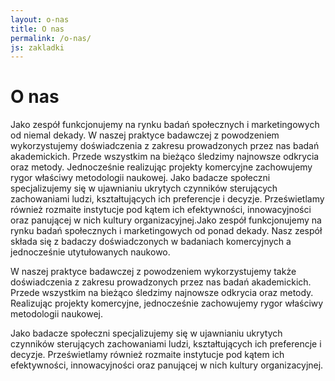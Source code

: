 ```yaml
---
layout: o-nas
title: O nas
permalink: /o-nas/
js: zakladki
---
```

# O nas

Jako zespół funkcjonujemy na rynku badań społecznych i marketingowych od niemal dekady. W naszej praktyce badawczej z powodzeniem wykorzystujemy doświadczenia z zakresu prowadzonych przez nas badań akademickich. Przede wszystkim na bieżąco śledzimy najnowsze odkrycia oraz metody. Jednocześnie realizując projekty komercyjne zachowujemy rygor właściwy metodologii naukowej. Jako badacze społeczni specjalizujemy się w ujawnianiu ukrytych czynników sterujących zachowaniami ludzi, kształtujących ich preferencje i decyzje. Prześwietlamy również rozmaite instytucje pod kątem ich efektywności, innowacyjności oraz panującej w nich kultury organizacyjnej.Jako zespół funkcjonujemy na rynku badań społecznych i marketingowych od ponad  dekady.  Nasz zespół składa się z badaczy  doświadczonych  w badaniach  komercyjnych a jednocześnie utytułowanych naukowo.

W naszej praktyce badawczej z powodzeniem wykorzystujemy także doświadczenia z zakresu prowadzonych przez nas badań akademickich.  Przede wszystkim na bieżąco śledzimy najnowsze odkrycia oraz metody.  Realizując projekty komercyjne,   jednocześnie zachowujemy rygor właściwy metodologii naukowej.

Jako badacze społeczni specjalizujemy się w ujawnianiu ukrytych czynników sterujących zachowaniami ludzi, kształtujących ich preferencje i decyzje. Prześwietlamy również rozmaite instytucje pod kątem ich efektywności, innowacyjności oraz panującej w nich kultury organizacyjnej.
